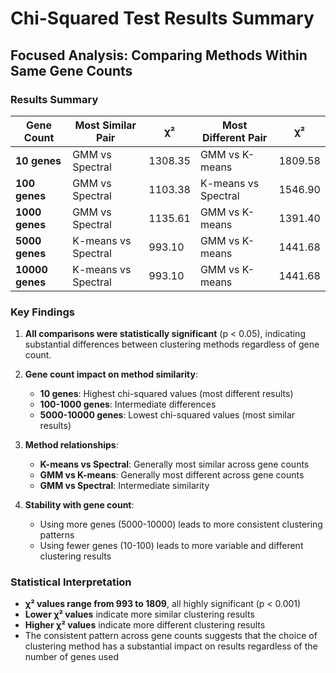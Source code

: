 # Chi-Squared Test Results Summary

## Focused Analysis: Comparing Methods Within Same Gene Counts

### Results Summary

| Gene Count | Most Similar Pair | χ² | Most Different Pair | χ² |
|------------|-------------------|----|-------------------|----|
| **10 genes** | GMM vs Spectral | 1308.35 | GMM vs K-means | 1809.58 |
| **100 genes** | GMM vs Spectral | 1103.38 | K-means vs Spectral | 1546.90 |
| **1000 genes** | GMM vs Spectral | 1135.61 | GMM vs K-means | 1391.40 |
| **5000 genes** | K-means vs Spectral | 993.10 | GMM vs K-means | 1441.68 |
| **10000 genes** | K-means vs Spectral | 993.10 | GMM vs K-means | 1441.68 |

### Key Findings

1. **All comparisons were statistically significant** (p < 0.05), indicating substantial differences between clustering methods regardless of gene count.

2. **Gene count impact on method similarity**:
   - **10 genes**: Highest chi-squared values (most different results)
   - **100-1000 genes**: Intermediate differences
   - **5000-10000 genes**: Lowest chi-squared values (most similar results)

3. **Method relationships**:
   - **K-means vs Spectral**: Generally most similar across gene counts
   - **GMM vs K-means**: Generally most different across gene counts
   - **GMM vs Spectral**: Intermediate similarity

4. **Stability with gene count**:
   - Using more genes (5000-10000) leads to more consistent clustering patterns
   - Using fewer genes (10-100) leads to more variable and different clustering results

### Statistical Interpretation

- **χ² values range from 993 to 1809**, all highly significant (p < 0.001)
- **Lower χ² values** indicate more similar clustering results
- **Higher χ² values** indicate more different clustering results
- The consistent pattern across gene counts suggests that the choice of clustering method has a substantial impact on results regardless of the number of genes used
